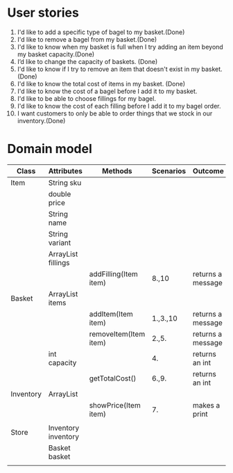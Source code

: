 # User stories
1. I'd like to add a specific type of bagel to my basket.(Done)
2. I'd like to remove a bagel from my basket.(Done)
3. I'd like to know when my basket is full when I try adding an item beyond my basket capacity.(Done)
4. I’d like to change the capacity of baskets. (Done)
5. I'd like to know if I try to remove an item that doesn't exist in my basket.(Done)
6. I'd like to know the total cost of items in my basket. (Done)
7. I'd like to know the cost of a bagel before I add it to my basket.
8. I'd like to be able to choose fillings for my bagel.
9. I'd like to know the cost of each filling before I add it to my bagel order.
10. I want customers to only be able to order things that we stock in our inventory.(Done)

# Domain model
| Class     | Attributes               | Methods               | Scenarios | Outcome           |
|-----------|--------------------------|-----------------------|-----------|-------------------|
| Item      | String sku               |                       |           |                   |
|           | double price             |                       |           |                   |
|           | String name              |                       |           |                   |
|           | String variant           |                       |           |                   |
|           | ArrayList<Item> fillings |                       |           |                   |
|           |                          | addFilling(Item item) | 8.,10     | returns a message |
| Basket    | ArrayList<Item> items    |                       |           |                   |
|           |                          | addItem(Item item)    | 1.,3.,10  | returns a message |
|           |                          | removeItem(Item item) | 2.,5.     | returns a message |
|           | int capacity             |                       | 4.        | returns an int    |
|           |                          | getTotalCost()        | 6.,9.     | returns an int    |
| Inventory | ArrayList<Items>         |                       |           |                   |
|           |                          | showPrice(Item item)  | 7.        | makes a print     |
|           |                          |                       |           |                   |
| Store     | Inventory inventory      |                       |           |                   |
|           | Basket basket            |                       |           |                   |
|           |                          |                       |           |                   |





